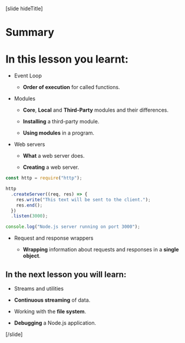 [slide hideTitle]
# Summary


# In this lesson you learnt:

- Event Loop

    - **Order of execution** for called functions.

- Modules

    - **Core**, **Local** and **Third-Party** modules and their differences.
    
    - **Installing** a third-party module.
    
    - **Using modules** in a program.

- Web servers

   - **What** a web server does.

   - **Creating** a web server.

```js
const http = require("http");

http
  .createServer((req, res) => {
    res.write("This text will be sent to the client.");
    res.end();
  })
  .listen(3000);

console.log("Node.js server running on port 3000");
```

- Request and response wrappers

   - **Wrapping** information about requests and responses in a **single object**.

## In the next lesson you will learn:

- Streams and utilities

- **Continuous streaming** of data.

- Working with the **file system**.

- **Debugging** a Node.js application.

[/slide]
